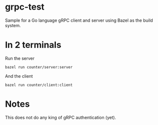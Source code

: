 # grpc-test

Sample for a Go language gRPC client and server using Bazel as the build system.

# In 2 terminals

Run the server

```bazel run counter/server:server```

And the client

```bazel run counter/client:client```

# Notes

This does not do any king of gRPC authentication (yet).